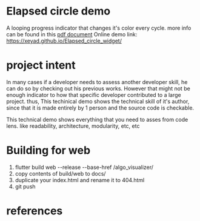 # Elapsed circle demo
A looping progress indicator that changes it's color every cycle. more info can be found in this [pdf document](docs/requirments.pdf)
Online demo link: https://xeyad.github.io/Elapsed_circle_widget/

# project intent
In many cases if a developer needs to assess another developer skill, he can do so by checking out his previous works. However that might not be enough indicator to how that specific developer contributed to a large project. thus, This techinical demo shows the technical skill of it's author, since that it is made entirely by 1 person and the source code is checkable. 

This technical demo shows everything that you need to asses from code lens. like readability, architecture, modularity, etc, etc

# Building for web
1. flutter build web --release --base-href /algo_visualizer/ 
1. copy contents of build/web to docs/
1. duplicate your index.html and rename it to 404.html
1. git push

# references
